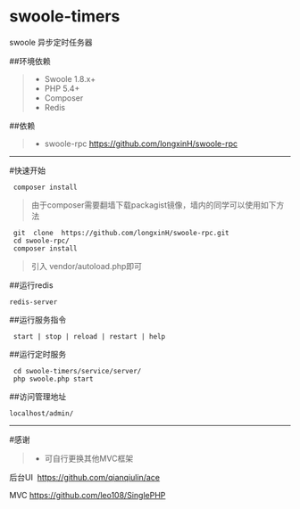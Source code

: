 # swoole-timers
swoole 异步定时任务器

##环境依赖
> * Swoole 1.8.x+
> * PHP 5.4+
> * Composer
> * Redis

##依赖
> * swoole-rpc         <https://github.com/longxinH/swoole-rpc>

----------

#快速开始
```shell
 composer install
```
> 由于composer需要翻墙下载packagist镜像，墙内的同学可以使用如下方法
```shell
 git  clone  https://github.com/longxinH/swoole-rpc.git
 cd swoole-rpc/
 composer install
```
> 引入 vendor/autoload.php即可

##运行redis
```shell
redis-server
```

##运行服务指令
```
 start | stop | reload | restart | help
```

##运行定时服务
```
 cd swoole-timers/service/server/
 php swoole.php start
```

##访问管理地址
```
localhost/admin/
```
----------

#感谢
> * 可自行更换其他MVC框架

后台UI  https://github.com/qianqiulin/ace

MVC  https://github.com/leo108/SinglePHP 
